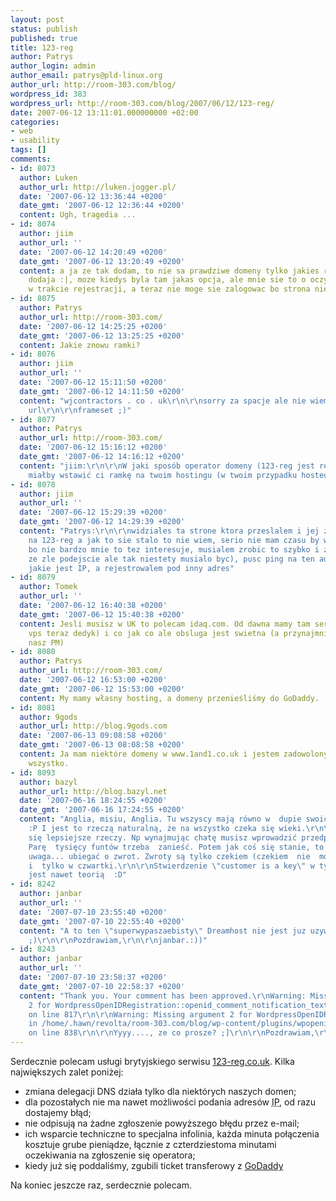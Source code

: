 ```yaml
---
layout: post
status: publish
published: true
title: 123-reg
author: Patrys
author_login: admin
author_email: patrys@pld-linux.org
author_url: http://room-303.com/blog/
wordpress_id: 383
wordpress_url: http://room-303.com/blog/2007/06/12/123-reg/
date: 2007-06-12 13:11:01.000000000 +02:00
categories:
- web
- usability
tags: []
comments:
- id: 8073
  author: Luken
  author_url: http://luken.jogger.pl/
  date: '2007-06-12 13:36:44 +0200'
  date_gmt: '2007-06-12 12:36:44 +0200'
  content: Ugh, tragedia ...
- id: 8074
  author: jiim
  author_url: ''
  date: '2007-06-12 14:20:49 +0200'
  date_gmt: '2007-06-12 13:20:49 +0200'
  content: a ja ze tak dodam, to nie sa prawdziwe domeny tylko jakies ramki chore
    dodaja :|, moze kiedys byla tam jakas opcja, ale mnie sie to o oczy nie obilo
    w trakcie rejestracji, a teraz nie moge sie zalogowac bo strona nie moja :/
- id: 8075
  author: Patrys
  author_url: http://room-303.com/
  date: '2007-06-12 14:25:25 +0200'
  date_gmt: '2007-06-12 13:25:25 +0200'
  content: Jakie znowu ramki?
- id: 8076
  author: jiim
  author_url: ''
  date: '2007-06-12 15:11:50 +0200'
  date_gmt: '2007-06-12 14:11:50 +0200'
  content: "wjcontractors . co . uk\r\n\r\nsorry za spacje ale nie wiem czy przyjmie
    url\r\n\r\nframeset ;)"
- id: 8077
  author: Patrys
  author_url: http://room-303.com/
  date: '2007-06-12 15:16:12 +0200'
  date_gmt: '2007-06-12 14:16:12 +0200'
  content: "jiim:\r\n\r\nW jaki sposób operator domeny (123-reg jest resellerem Tucows)
    miałby wstawić ci ramkę na twoim hostingu (w twoim przypadku hosteurope.com)?"
- id: 8078
  author: jiim
  author_url: ''
  date: '2007-06-12 15:29:39 +0200'
  date_gmt: '2007-06-12 14:29:39 +0200'
  content: "Patrys:\r\n\r\nwidziales ta strone ktora przeslalem i jej zrodlo? rejestrowalem
    na 123-reg a jak to sie stalo to nie wiem, serio nie mam czasu by w to wnikac,
    bo nie bardzo mnie to tez interesuje, musialem zrobic to szybko i zrobilem (wiem
    ze zle podejscie ale tak niestety musialo byc), pusc ping na ten adres i zobacz
    jakie jest IP, a rejestrowalem pod inny adres"
- id: 8079
  author: Tomek
  author_url: ''
  date: '2007-06-12 16:40:38 +0200'
  date_gmt: '2007-06-12 15:40:38 +0200'
  content: Jesli musisz w UK to polecam idaq.com. Od dawna mamy tam serwer (najpierw
    vps teraz dedyk) i co jak co ale obsluga jest swietna (a przynajmniej tak twierdzi
    nasz PM)
- id: 8080
  author: Patrys
  author_url: http://room-303.com/
  date: '2007-06-12 16:53:00 +0200'
  date_gmt: '2007-06-12 15:53:00 +0200'
  content: My mamy własny hosting, a domeny przenieśliśmy do GoDaddy.
- id: 8081
  author: 9gods
  author_url: http://blog.9gods.com
  date: '2007-06-13 09:08:58 +0200'
  date_gmt: '2007-06-13 08:08:58 +0200'
  content: Ja mam niektóre domeny w www.1and1.co.uk i jestem zadowolony. Panel załatwia
    wszystko.
- id: 8093
  author: bazyl
  author_url: http://blog.bazyl.net
  date: '2007-06-16 18:24:55 +0200'
  date_gmt: '2007-06-16 17:24:55 +0200'
  content: "Anglia, misiu, Anglia. Tu wszyscy mają równo w  dupie swoich klientów
    :P I jest to rzeczą naturalną, że na wszystko czeka się wieki.\r\n\r\nZadarzają
    się lepsiejsze rzeczy. Np wynajmując chatę musisz wprowadzić przedpłatę. W gotówce.
    Parę  tysięcy funtów trzeba  zanieść. Potem jak coś się stanie, to możesz się..
    uwaga... ubiegać o zwrot. Zwroty są tylko czekiem (czekiem  nie  móżna  zapłacić)
    i  tylko w czwartki.\r\n\r\nStwierdzenie \"customer is a key\" w tym kraju nie
    jest nawet teorią  :D"
- id: 8242
  author: janbar
  author_url: ''
  date: '2007-07-10 23:55:40 +0200'
  date_gmt: '2007-07-10 22:55:40 +0200'
  content: "A to ten \"superwypaszaebisty\" Dreamhost nie jest juz uzywany/polecany?
    ;)\r\n\r\nPozdrawiam,\r\n\r\njanbar.:))"
- id: 8243
  author: janbar
  author_url: ''
  date: '2007-07-10 23:58:37 +0200'
  date_gmt: '2007-07-10 22:58:37 +0200'
  content: "Thank you. Your comment has been approved.\r\nWarning: Missing argument
    2 for WordpressOpenIDRegistration::openid_comment_notification_text() in /home/.hawn/revolta/room-303.com/blog/wp-content/plugins/wpopenid/openid-registration.php
    on line 817\r\n\r\nWarning: Missing argument 2 for WordpressOpenIDRegistration::openid_comment_notification_subject()
    in /home/.hawn/revolta/room-303.com/blog/wp-content/plugins/wpopenid/openid-registration.php
    on line 838\r\n\r\nYyyy...., ze co prosze? ;]\r\n\r\nPozdrawiam,\r\n\r\njanbar.:))"
---
```

<p>Serdecznie polecam usługi brytyjskiego serwisu <a href="http://123-reg.co.uk/">123-reg.co.uk</a>. Kilka największych zalet poniżej:</p>

<ul>
<li>zmiana delegacji <attr title="Domain Name Servers">DNS</attr> działa tylko dla niektórych naszych domen;</li>
<li>dla pozostałych nie ma nawet możliwości podania adresów <abbr title="Inernet Protocol">IP</abbr>, od razu dostajemy błąd;</li>
<li>nie odpisują na żadne zgłoszenie powyższego błędu przez e-mail;</li>
<li>ich wsparcie techniczne to specjalna infolinia, każda minuta połączenia kosztuje grube pieniądze, łącznie z czterdziestoma minutami oczekiwania na zgłoszenie się operatora;</li>
<li>kiedy już się poddaliśmy, zgubili ticket transferowy z <a href="http://www.godaddy.com/">GoDaddy</a></li>
</ul>

<p>Na koniec jeszcze raz, serdecznie polecam.</p>
